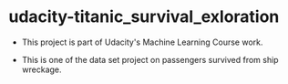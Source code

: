 # udacity-titanic_survival_exloration

- This project is part of Udacity's Machine Learning Course work.

- This is one of the data set project on passengers survived from ship wreckage.
